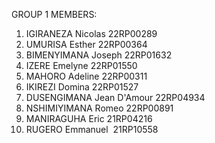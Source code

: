 GROUP 1 MEMBERS:

1. IGIRANEZA Nicolas          22RP00289
2. UMURISA Esther             22RP00364
3. BIMENYIMANA Joseph         22RP01632
4. IZERE Emelyne              22RP01550
5. MAHORO Adeline             22RP00311
6. IKIREZI Domina             22RP01527
7. DUSENGIMANA Jean D'Amour   22RP04934
8. NSHIMIYIMANA Romeo         22RP00891
9. MANIRAGUHA Eric            21RP04216
10. RUGERO Emmanuel           21RP10558

